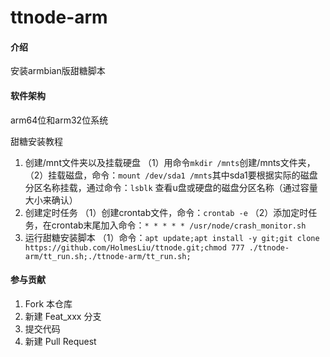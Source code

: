 # ttnode-arm

#### 介绍
安装armbian版甜糖脚本

#### 软件架构
arm64位和arm32位系统


甜糖安装教程

1.  创建/mnt文件夹以及挂载硬盘
    （1）用命令`mkdir /mnts`创建/mnts文件夹，
    （2）挂载磁盘，命令：`mount /dev/sda1 /mnts`其中sda1要根据实际的磁盘分区名称挂载，通过命令：`lsblk` 查看u盘或硬盘的磁盘分区名称（通过容量大小来确认）
2.  创建定时任务
    （1）创建crontab文件，命令：`crontab -e`
    （2）添加定时任务，在crontab末尾加入命令：`* * * * * /usr/node/crash_monitor.sh`
3.  运行甜糖安装脚本
    （1）命令：`apt update;apt install -y git;git clone https://github.com/HolmesLiu/ttnode.git;chmod 777 ./ttnode-arm/tt_run.sh;./ttnode-arm/tt_run.sh;`



#### 参与贡献

1.  Fork 本仓库
2.  新建 Feat_xxx 分支
3.  提交代码
4.  新建 Pull Request
